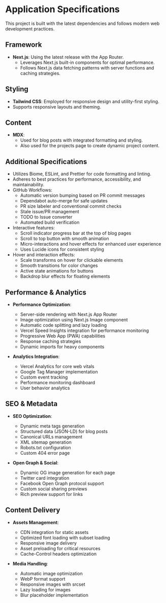 # Application Specifications

This project is built with the latest dependencies and follows modern web development practices.

## Framework

- **Next.js**: Using the latest release with the App Router.
  - Leverages Next.js built-in components for optimal performance.
  - Follows Next.js data fetching patterns with server functions and caching strategies.

## Styling

- **Tailwind CSS**: Employed for responsive design and utility-first styling.
- Supports responsive layouts and theming.

## Content

- **MDX**:
  - Used for blog posts with integrated formatting and styling.
  - Also used for the projects page to create dynamic project content.

## Additional Specifications

- Utilizes Biome, ESLint, and Prettier for code formatting and linting.
- Adheres to best practices for performance, accessibility, and maintainability.
- GitHub Workflows:
  - Automatic version bumping based on PR commit messages
  - Dependabot auto-merge for safe updates
  - PR size labeler and conventional commit checks
  - Stale issue/PR management
  - TODO to Issue converter
  - Automated build verification
- Interactive features:
  - Scroll indicator progress bar at the top of blog pages
  - Scroll to top button with smooth animation
  - Micro-interactions and hover effects for enhanced user experience
  - Uses Lucide icons for consistent styling
- Hover and interaction effects:
  - Scale transforms on hover for clickable elements
  - Smooth transitions for color changes
  - Active state animations for buttons
  - Backdrop blur effects for floating elements

## Performance & Analytics

- **Performance Optimization**:

  - Server-side rendering with Next.js App Router
  - Image optimization using Next.js Image component
  - Automatic code splitting and lazy loading
  - Vercel Speed Insights integration for performance monitoring
  - Progressive Web App (PWA) capabilities
  - Response caching strategies
  - Dynamic imports for heavy components

- **Analytics Integration**:
  - Vercel Analytics for core web vitals
  - Google Tag Manager implementation
  - Custom event tracking
  - Performance monitoring dashboard
  - User behavior analytics

## SEO & Metadata

- **SEO Optimization**:

  - Dynamic meta tags generation
  - Structured data (JSON-LD) for blog posts
  - Canonical URLs management
  - XML sitemap generation
  - Robots.txt configuration
  - Custom 404 error page

- **Open Graph & Social**:
  - Dynamic OG image generation for each page
  - Twitter card integration
  - Facebook Open Graph protocol support
  - Custom social sharing previews
  - Rich preview support for links

## Content Delivery

- **Assets Management**:

  - CDN integration for static assets
  - Optimized font loading with subset loading
  - Responsive image delivery
  - Asset preloading for critical resources
  - Cache-Control headers optimization

- **Media Handling**:
  - Automatic image optimization
  - WebP format support
  - Responsive images with srcset
  - Lazy loading for images
  - Blur placeholder implementation
